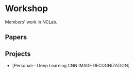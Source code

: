# Workshop
Members' work in NCLab.

## Papers

## Projects
- [Personae - Deep Learning CNN IMAGE RECOGNIZATION]   
